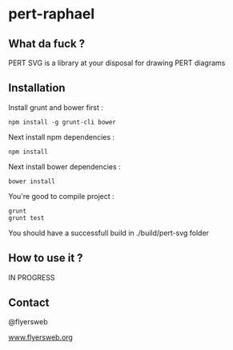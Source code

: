 pert-raphael
========

What da fuck ?
--------------

PERT SVG is a library at your disposal for drawing PERT diagrams

Installation
------------

Install grunt and bower first :
  
	npm install -g grunt-cli bower

Next install npm dependencies :

	npm install

Next install bower dependencies :

	bower install

You're good to compile project :

	grunt
	grunt test

You should have a successfull build in ./build/pert-svg folder

How to use it ?
---------------

IN PROGRESS


Contact
-------

@flyersweb

www.flyersweb.org
